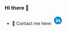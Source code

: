 ### Hi there 👋
- 💬 Contact me here: [<img src="./icons8-linkedin-circled.gif" width="30" padding="0">](https://www.linkedin.com/in/choudhary2000/)
